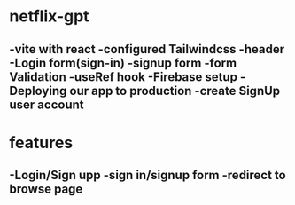 # netflix-gpt 
-vite with react
-configured Tailwindcss
-header
-Login form(sign-in)
-signup form 
-form Validation
-useRef hook
-Firebase setup
-Deploying our app to production
-create SignUp user account
-




# features
-Login/Sign upp
   -sign in/signup form
   -redirect to browse page
-